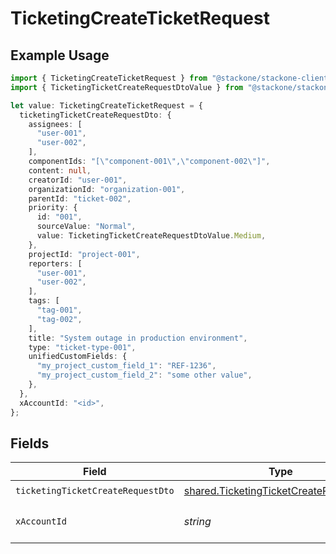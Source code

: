 # TicketingCreateTicketRequest

## Example Usage

```typescript
import { TicketingCreateTicketRequest } from "@stackone/stackone-client-ts/sdk/models/operations";
import { TicketingTicketCreateRequestDtoValue } from "@stackone/stackone-client-ts/sdk/models/shared";

let value: TicketingCreateTicketRequest = {
  ticketingTicketCreateRequestDto: {
    assignees: [
      "user-001",
      "user-002",
    ],
    componentIds: "[\"component-001\",\"component-002\"]",
    content: null,
    creatorId: "user-001",
    organizationId: "organization-001",
    parentId: "ticket-002",
    priority: {
      id: "001",
      sourceValue: "Normal",
      value: TicketingTicketCreateRequestDtoValue.Medium,
    },
    projectId: "project-001",
    reporters: [
      "user-001",
      "user-002",
    ],
    tags: [
      "tag-001",
      "tag-002",
    ],
    title: "System outage in production environment",
    type: "ticket-type-001",
    unifiedCustomFields: {
      "my_project_custom_field_1": "REF-1236",
      "my_project_custom_field_2": "some other value",
    },
  },
  xAccountId: "<id>",
};
```

## Fields

| Field                                                                                                   | Type                                                                                                    | Required                                                                                                | Description                                                                                             |
| ------------------------------------------------------------------------------------------------------- | ------------------------------------------------------------------------------------------------------- | ------------------------------------------------------------------------------------------------------- | ------------------------------------------------------------------------------------------------------- |
| `ticketingTicketCreateRequestDto`                                                                       | [shared.TicketingTicketCreateRequestDto](../../../sdk/models/shared/ticketingticketcreaterequestdto.md) | :heavy_check_mark:                                                                                      | N/A                                                                                                     |
| `xAccountId`                                                                                            | *string*                                                                                                | :heavy_check_mark:                                                                                      | The account identifier                                                                                  |